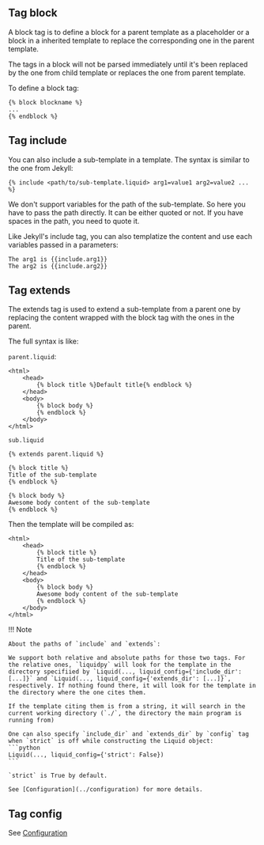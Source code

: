 ## Tag block

A block tag is to define a block for a parent template as a placeholder or a block in a inherited template to replace the corresponding one in the parent template.

The tags in a block will not be parsed immediately until it's been replaced by the one from child template or replaces the one from parent template.

To define a block tag:
```liquid
{% block blockname %}
...
{% endblock %}
```

## Tag include

You can also include a sub-template in a template. The syntax is similar to the one from Jekyll:
```liquid
{% include <path/to/sub-template.liquid> arg1=value1 arg2=value2 ... %}
```

We don't support variables for the path of the sub-template. So here you have to pass the path directly. It can be either quoted or not. If you have spaces in the path, you need to quote it.

Like Jekyll's include tag, you can also templatize the content and use each variables passed in a parameters:
```liquid
The arg1 is {{include.arg1}}
The arg2 is {{include.arg2}}
```

## Tag extends

The extends tag is used to extend a sub-template from a parent one by replacing the content wrapped with the block tag with the ones in the parent.

The full syntax is like:

`parent.liquid`:
```liquid
<html>
    <head>
        {% block title %}Default title{% endblock %}
    </head>
    <body>
        {% block body %}
        {% endblock %}
    </body>
</html>
```

`sub.liquid`
```liquid
{% extends parent.liquid %}

{% block title %}
Title of the sub-template
{% endblock %}

{% block body %}
Awesome body content of the sub-template
{% endblock %}
```

Then the template will be compiled as:
```liquid
<html>
    <head>
        {% block title %}
        Title of the sub-template
        {% endblock %}
    </head>
    <body>
        {% block body %}
        Awesome body content of the sub-template
        {% endblock %}
    </body>
</html>
```

!!! Note

    About the paths of `include` and `extends`:

    We support both relative and absolute paths for those two tags. For the relative ones, `liquidpy` will look for the template in the directory specifiied by `Liquid(..., liquid_config={'include_dir': [...]}` and `Liquid(..., liquid_config={'extends_dir': [...]}`, respectively. If nothing found there, it will look for the template in the directory where the one cites them.

    If the template citing them is from a string, it will search in the current working directory (`./`, the directory the main program is running from)

    One can also specify `include_dir` and `extends_dir` by `config` tag when `strict` is off while constructing the Liquid object:
    ```python
    Liquid(..., liquid_config={'strict': False})
    ```

    `strict` is True by default.

    See [Configuration](../configuration) for more details.


## Tag config

See [Configuration](../configuration)
